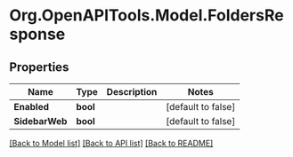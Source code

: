# Org.OpenAPITools.Model.FoldersResponse

## Properties

Name | Type | Description | Notes
------------ | ------------- | ------------- | -------------
**Enabled** | **bool** |  | [default to false]
**SidebarWeb** | **bool** |  | [default to false]

[[Back to Model list]](../../README.md#documentation-for-models) [[Back to API list]](../../README.md#documentation-for-api-endpoints) [[Back to README]](../../README.md)

